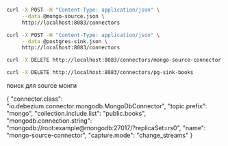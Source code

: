 ```bash
curl -X POST -H "Content-Type: application/json" \
     --data @mongo-source.json \
     http://localhost:8083/connectors
```


```bash
curl -X POST -H "Content-Type: application/json" \
     --data @postgres-sink.json \
     http://localhost:8083/connectors
```


```bash
curl -X DELETE http://localhost:8083/connectors/mongo-source-connector
```


```bash
curl -X DELETE http://localhost:8083/connectors/pg-sink-books 
```


поиск для source монги

{
"connector.class": "io.debezium.connector.mongodb.MongoDbConnector",
"topic.prefix": "mongo",
"collection.include.list": "public.books",
"mongodb.connection.string": "mongodb://root:example@mongodb:27017/?replicaSet=rs0",
"name": "mongo-source-connector",
"capture.mode": "change_streams"
}
